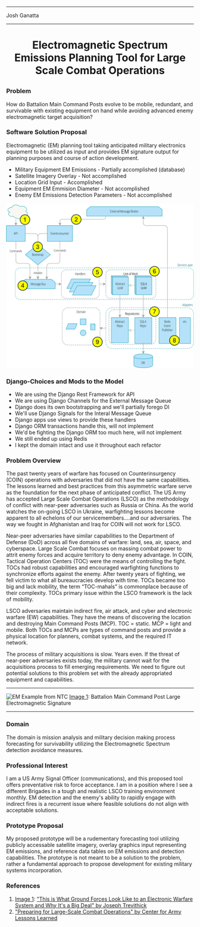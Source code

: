 ***
Josh Ganatta
***
# <p style="text-align: center;">Electromagnetic Spectrum Emissions Planning Tool for Large Scale Combat Operations</p>
### **Problem**
How do Battalion Main Command Posts evolve to be mobile, redundant, and survivable with existing equipment on hand while avoiding advanced enemy electromagnetic target acquisition?
### **Software Solution Proposal**
Electromagnetic (EM) planning tool taking anticipated military electronics equipment to be utilized as input and provides EM signature output for planning purposes and course of action development.
 * Military Equipment EM Emissions - Partially accomplished (database)
 * Satellite Imagery Overlay - Not accomplished 
 * Location Grid Input - Accomplished
 * Equipment EM Emmision Diameter - Not accomplished
 * Enemy EM Emissions Detection Parameters - Not accomplished

 ![alt text](<9 steps.png>)
 
### **Django-Choices and Mods to the Model**
 * We are using the Django Rest Framework for API
 * We are using Django Channels for the External Message Queue
 * Django does its own bootstrapping and we'll partially forego DI
 * We'll use Django Signals for the Interal Message Queue
 * Django apps use views to provide these handlers
 * Django ORM transactions handle this, will not implement
 * We'd be fighting the Django ORM too much here, will not implement
 * We still ended up using Redis
 * I kept the domain intact and use it throughout each refactor


### **Problem Overview**
The past twenty years of warfare has focused on Counterinsurgency (COIN) operations with adversaries that did not have the same capabilities.  The lessons learned and best practices from this asymmetric warfare serve as the foundation for the next phase of anticipated conflict.  The US Army has accepted Large Scale Combat Operations (LSCO) as the methodology of conflict with near-peer adversaries such as Russia or China.  As the world watches the on-going LSCO in Ukraine, warfighting lessons become apparent to all echelons of our servicemembers….and our adversaries.  The way we fought in Afghanistan and Iraq for COIN will not work for LSCO.

Near-peer adversaries have similar capabilities to the Department of Defense (DoD) across all five domains of warfare: land, sea, air, space, and cyberspace.  Large Scale Combat focuses on massing combat power to attrit enemy forces and acquire territory to deny enemy advantage.  In COIN, Tactical Operation Centers (TOC) were the means of controlling the fight.  TOCs had robust capabilities and encouraged warfighting functions to synchronize efforts against the enemy.  After twenty years of fighting, we fell victim to what all bureaucracies develop with time.  TOCs became too big and lack mobility, the term “TOC-mahals” is commonplace because of their complexity.  TOCs primary issue within the LSCO framework is the lack of mobility.

LSCO adversaries maintain indirect fire, air attack, and cyber and electronic warfare (EW) capabilities.  They have the means of discovering the location and destroying Main Command Posts (MCP).  TOC = static.  MCP = light and mobile.  Both TOCs and MCPs are types of command posts and provide a physical location for planners, combat systems, and the required IT network.

The process of military acquisitions is slow.  Years even.  If the threat of near-peer adversaries exists today, the military cannot wait for the acquisitions process to fill emerging requirements.  We need to figure out potential solutions to this problem set with the already appropriated equipment and capabilities.

***
![EM Example from NTC](https://www.thedrive.com/content/2020/05/electronic-warfare-top.jpg?quality=85&auto=webp&optimize=high&crop=16%3A9&auto=webp&optimize=high&quality=70&width=1920)
[Image 1][EM Image]: Battalion Main Command Post Large Electromagnetic Signature
***
### **Domain**
The domain is mission analysis and military decision making process forecasting for survivability utilizing the Electromagnetic Spectrum detection avoidance measures.
### **Professional Interest**
I am a US Army Signal Officer (communications), and this proposed tool offers preventative risk to force acceptance.  I am in a position where I see a different Brigades in a tough and realistic LSCO training environment monthly.  EM detection and the enemy's ability to rapidly engage with indirect fires is a recurrent issue where feasible solutions do not align with acceptable solutions.
### **Prototype Proposal**
My proposed prototype will be a rudementary forecasting tool utilizing publicly accessable satellite imagery, overlay graphics input representing EM emissions, and reference data tables on EM emissions and detection capabilities.  The prototype is not meant to be a solution to the problem, rather a fundamental approach to propose development for existing military systems incorporation. 
### **References**
1. [Image 1][EM Image]: ["This is What Ground Forces Look Like to an Electronic Warfare System and Why It's a Big Deal" by Joseph Trevithick](https://www.thedrive.com/the-war-zone/33401/this-is-what-ground-forces-look-like-to-an-electronic-warfare-system-and-why-its-a-big-deal)
2. ["Preparing for Large-Scale Combat Operations" by Center for Army Lessons Learned](https://api.army.mil/e2/c/downloads/2023/01/31/73b50bab/21-6-preparing-for-lsco-public.pdf)

[EM Image]: https://www.thedrive.com/the-war-zone/33401/this-is-what-ground-forces-look-like-to-an-electronic-warfare-system-and-why-its-a-big-deal